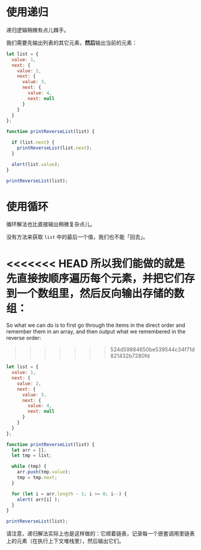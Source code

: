 # 使用递归

递归逻辑稍微有点儿棘手。

我们需要先输出列表的其它元素，**然后**输出当前的元素：

```js run
let list = {
  value: 1,
  next: {
    value: 2,
    next: {
      value: 3,
      next: {
        value: 4,
        next: null
      }
    }
  }
};

function printReverseList(list) {

  if (list.next) {
    printReverseList(list.next);
  }

  alert(list.value);
}

printReverseList(list);
```

# 使用循环

循环解法也比直接输出稍微复杂点儿。

没有方法来获取 `list` 中的最后一个值，我们也不能「回去」。

<<<<<<< HEAD
所以我们能做的就是先直接按顺序遍历每个元素，并把它们存到一个数组里，然后反向输出存储的数组：
=======
So what we can do is to first go through the items in the direct order and remember them in an array, and then output what we remembered in the reverse order:
>>>>>>> 524d59884650be539544c34f71d821432b7280fd

```js run
let list = {
  value: 1,
  next: {
    value: 2,
    next: {
      value: 3,
      next: {
        value: 4,
        next: null
      }
    }
  }
};

function printReverseList(list) {
  let arr = [];
  let tmp = list;

  while (tmp) {
    arr.push(tmp.value);
    tmp = tmp.next;
  }

  for (let i = arr.length - 1; i >= 0; i--) {
    alert( arr[i] );
  }
}

printReverseList(list);
```

请注意，递归解法实际上也是这样做的：它顺着链表，记录每一个嵌套调用里链表上的元素（在执行上下文堆栈里），然后输出它们。
